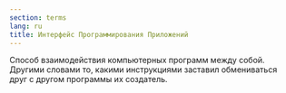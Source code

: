 ```yaml
---
section: terms
lang: ru
title: Интерфейс Программирования Приложений
---
```


Способ взаимодействия компьютерных программ между собой. Другими словами то, какими инструкциями заставил обмениваться друг с другом программы их создатель.
